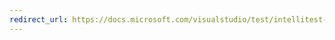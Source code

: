 ```yaml
---
redirect_url: https://docs.microsoft.com/visualstudio/test/intellitest-manual/test-generation
---
```


